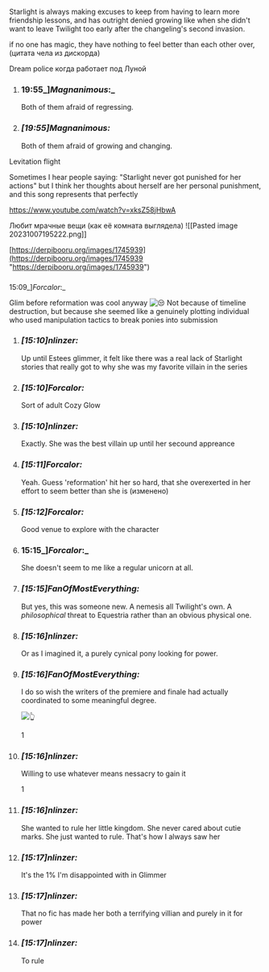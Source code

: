 Starlight is always making excuses to keep from having to learn more friendship lessons, and has outright denied growing like when she didn't want to leave Twilight too early after the changeling's second invasion.

if no one has magic, they have nothing to feel better than each other over, (цитата чела из дискорда)


Dream police когда работает под Луной

1. ### 19:55_]_Magnanimous_:_ 
    
    Both of them afraid of regressing.
    
2. ### _[_19:55_]_Magnanimous_:_ 
    
    Both of them afraid of growing and changing.

Levitation flight

Sometimes I hear people saying: "Starlight never got punished for her actions" but I think her thoughts about herself are her personal punishment, and this song represents that perfectly

https://www.youtube.com/watch?v=xksZ58jHbwA


Любит мрачные вещи (как её комната выглядела)
![[Pasted image 20231007195222.png]]

[https://derpibooru.org/images/1745939](https://derpibooru.org/images/1745939 "https://derpibooru.org/images/1745939")

###   
15:09_]_Forcalor_:_ 

Glim before reformation was cool anyway ![😒](https://discord.com/assets/19581aca5d78feac3a180971f24d399b.svg) Not because of timeline destruction, but because she seemed like a genuinely plotting individual who used manipulation tactics to break ponies into submission

1. ### _[_15:10_]_nlinzer_:_ 
    
    Up until Estees glimmer, it felt like there was a real lack of Starlight stories that really got to why she was my favorite villain in the series
    
2. ### _[_15:10_]_Forcalor_:_ 
    
    Sort of adult Cozy Glow
    
1. ### _[_15:10_]_nlinzer_:_ 
    
    Exactly. She was the best villain up until her secound appreance
    
2. ### _[_15:11_]_Forcalor_:_ 
    
    Yeah. Guess 'reformation' hit her so hard, that she overexerted in her effort to seem better than she is (изменено)
    
3. ### _[_15:12_]_Forcalor_:_ 
    
    Good venue to explore with the character

1. ### 15:15_]_Forcalor_:_ 
    
    She doesn't seem to me like a regular unicorn at all.
    
2. ### _[_15:15_]_FanOfMostEverything_:_ 
    
    But yes, this was someone new. A nemesis all Twilight's own. A _philosophical_ threat to Equestria rather than an obvious physical one.
    
3. ### _[_15:16_]_nlinzer_:_ 
    
    Or as I imagined it, a purely cynical pony looking for power.
    
4. ### _[_15:16_]_FanOfMostEverything_:_ 
    
    I do so wish the writers of the premiere and finale had actually coordinated to some meaningful degree.
    
    ![👆](https://discord.com/assets/863d47ae4fdda4d783c57dd9c496b7d6.svg)
    
    1
    
5. ### _[_15:16_]_nlinzer_:_ 
    
    Willing to use whatever means nessacry to gain it
    

    
    1
    
7. ### _[_15:16_]_nlinzer_:_ 
    
    She wanted to rule her little kingdom. She never cared about cutie marks. She just wanted to rule. That's how I always saw her
    
8. ### _[_15:17_]_nlinzer_:_ 
    
    It's the 1% I'm disappointed with in Glimmer
    
9. ### _[_15:17_]_nlinzer_:_ 
    
    That no fic has made her both a terrifying villian and purely in it for power
    
10. ### _[_15:17_]_nlinzer_:_ 
    
    To rule